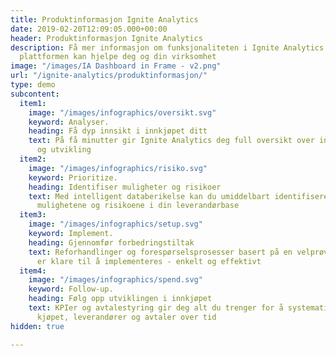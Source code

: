 ```yaml
---
title: Produktinformasjon Ignite Analytics
date: 2019-02-20T12:09:05.000+00:00
header: Produktinformasjon Ignite Analytics
description: Få mer informasjon om funksjonaliteten i Ignite Analytics og hvordan
  plattformen kan hjelpe deg og din virksomhet
image: "/images/IA Dashboard in Frame - v2.png"
url: "/ignite-analytics/produktinformasjon/"
type: demo
subcontent:
  item1:
    image: "/images/infographics/oversikt.svg"
    keyword: Analyser.
    heading: Få dyp innsikt i innkjøpet ditt
    text: På få minutter gir Ignite Analytics deg full oversikt over innkjøpets sammensetning
      og utvikling
  item2:
    image: "/images/infographics/risiko.svg"
    keyword: Prioritize.
    heading: Identifiser muligheter og risikoer
    text: Med intelligent databerikelse kan du umiddelbart identifisere de største
      mulighetene og risikoene i din leverandørbase
  item3:
    image: "/images/infographics/setup.svg"
    keyword: Implement.
    heading: Gjennomfør forbedringstiltak
    text: Reforhandlinger og forespørselsprosesser basert på en velprøvd tilnærming
      er klare til å implementeres - enkelt og effektivt
  item4:
    image: "/images/infographics/spend.svg"
    keyword: Follow-up.
    heading: Følg opp utviklingen i innkjøpet
    text: KPIer og avtalestyring gir deg alt du trenger for å systematisk følge opp
      kjøpet, leverandører og avtaler over tid
hidden: true

---
```

<script>
document.addEventListener('DOMContentLoaded', () => {
  hbspt.forms.create({
    portalId: "4304957",
    formId: "0ee0a699-9732-4ee4-b988-0f224246018b"
  });
});

</script>